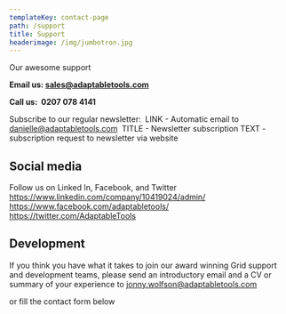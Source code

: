 ```yaml
---
templateKey: contact-page
path: /support
title: Support
headerimage: /img/jumbotron.jpg
---
```


Our awesome support

**Email us: sales@adaptabletools.com**

**Call us:  0207 078 4141**

Subscribe to our regular newsletter:  LINK - Automatic email to
danielle@adaptabletools.com  TITLE - Newsletter subscription TEXT -
subscription request to newsletter via website

## Social media

Follow us on Linked In, Facebook, and Twitter
https://www.linkedin.com/company/10419024/admin/
https://www.facebook.com/adaptabletools/
https://twitter.com/AdaptableTools

## Development

If you think you have what it takes to join our award winning Grid support and development teams, please send an introductory email and a CV or summary of your experience to jonny.wolfson@adaptabletools.com

or fill the contact form below
